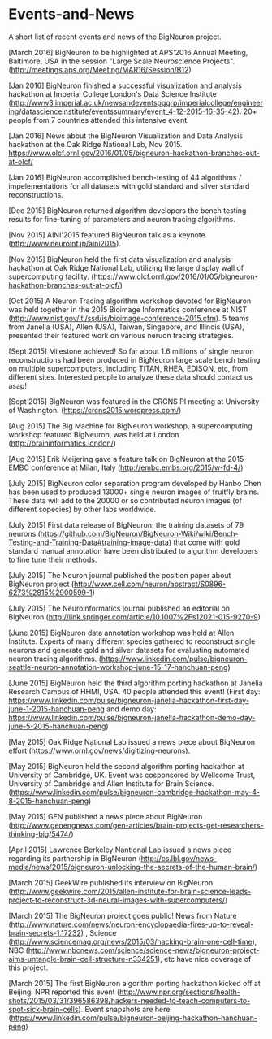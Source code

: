 # Events-and-News

A short list of recent events and news of the BigNeuron project.

[March 2016] BigNeuron to be highlighted at APS'2016 Annual Meeting, Baltimore, USA in the session "Large Scale Neuroscience Projects". (http://meetings.aps.org/Meeting/MAR16/Session/B12)

[Jan 2016] BigNeuron finished a successful visualization and analysis hackathon at Imperial College London's Data Science Institute (http://www3.imperial.ac.uk/newsandeventspggrp/imperialcollege/engineering/datascienceinstitute/eventssummary/event_4-12-2015-16-35-42). 20+ people from 7 countries attended this intensive event. 

[Jan 2016] News about the BigNeuron Visualization and Data Analysis hackathon at the Oak Ridge National Lab, Nov 2015. https://www.olcf.ornl.gov/2016/01/05/bigneuron-hackathon-branches-out-at-olcf/

[Jan 2016] BigNeuron accomplished bench-testing of 44 algorithms / impelementations for all datasets with gold standard and silver standard reconstructions.

[Dec 2015] BigNeuron returned algorithm developers the bench testing results for fine-tuning of parameters and neuron tracing algorithms.

[Nov 2015] AINI'2015 featured BigNeuron talk as a keynote (http://www.neuroinf.jp/aini2015).

[Nov 2015] BigNeuron held the first data visualization and analysis hackathon at Oak Ridge National Lab, utilizing the large display wall of supercomputing facility. (https://www.olcf.ornl.gov/2016/01/05/bigneuron-hackathon-branches-out-at-olcf/)

[Oct 2015] A Neuron Tracing algorithm workshop devoted for BigNeuron was held together in the 2015 Bioimage Informatics conference at NIST (http://www.nist.gov/itl/ssd/is/bioimage-conference-2015.cfm). 5 teams from Janelia (USA), Allen (USA), Taiwan, Singapore, and Illinois (USA), presented their featured work on various neruon tracing strategies.

[Sept 2015] Milestone achieved! So far about 1.6 millions of single neuron reconstructions had been produced in BigNeuron large scale bench testing on multiple supercomputers, including TITAN, RHEA, EDISON, etc, from different sites. Interested people to analyze these data should contact us asap! 

[Sept 2015] BigNeuron was featured in the CRCNS PI meeting at University of Washington. (https://crcns2015.wordpress.com/)

[Aug 2015] The Big Machine for BigNeuron workshop, a supercomputing workshop featured BigNeuron, was held at London (http://braininformatics.london/)

[Aug 2015] Erik Meijering gave a feature talk on BigNeuron at the 2015 EMBC conference at Milan, Italy (http://embc.embs.org/2015/w-fd-4/)

[July 2015] BigNeuron color separation program developed by Hanbo Chen has been used to produced 13000+ single neuron images of fruitfly brains. These data will add to the 20000 or so contributed neuron images (of different sopecies) by other labs worldwide.

[July 2015] First data release of BigNeuron: the training datasets of 79 neurons (https://github.com/BigNeuron/BigNeuron-Wiki/wiki/Bench-Testing-and-Training-Data#training-image-data) that come with gold standard manual annotation have been distributed to algorithm developers to fine tune their methods.

[July 2015] The Neuron journal published the position paper about BigNeuron project (http://www.cell.com/neuron/abstract/S0896-6273%2815%2900599-1) 

[July 2015] The Neuroinformatics journal published an editorial on BigNeuron  (http://link.springer.com/article/10.1007%2Fs12021-015-9270-9)

[June 2015] BigNeuron data annotation workshop was held at Allen Institute. Experts of many different species gathered to reconstruct single neurons and generate gold and silver datasets for evaluating automated neuron tracing algorithms. (https://www.linkedin.com/pulse/bigneuron-seattle-neuron-annotation-workshop-june-15-17-hanchuan-peng) 

[June 2015] BigNeuron held the third algorithm porting hackathon at Janelia Research Campus of HHMI, USA. 40 people attended this event! (First day: https://www.linkedin.com/pulse/bigneuron-janelia-hackathon-first-day-june-1-2015-hanchuan-peng and demo day: https://www.linkedin.com/pulse/bigneuron-janelia-hackathon-demo-day-june-5-2015-hanchuan-peng)

[May 2015] Oak Ridge National Lab issued a news piece about BigNeuron effort (https://www.ornl.gov/news/digitizing-neurons). 

[May 2015] BigNeuron held the second algorithm porting hackathon at University of Cambridge, UK. Event was cosponsored by Wellcome Trust, University of Cambridge and Allen Institute for Brain Science. (https://www.linkedin.com/pulse/bigneuron-cambridge-hackathon-may-4-8-2015-hanchuan-peng)

[May 2015] GEN published a news piece about BigNeuron (http://www.genengnews.com/gen-articles/brain-projects-get-researchers-thinking-big/5474/)

[April 2015] Lawrence Berkeley Nantional Lab issued a news piece regarding its partnership in BigNeuron (http://cs.lbl.gov/news-media/news/2015/bigneuron-unlocking-the-secrets-of-the-human-brain/)

[March 2015] GeekWire published its interview on BigNeuron (http://www.geekwire.com/2015/allen-institute-for-brain-science-leads-project-to-reconstruct-3d-neural-images-with-supercomputers/)

[March 2015] The BigNeuron project goes public! News from Nature (http://www.nature.com/news/neuron-encyclopaedia-fires-up-to-reveal-brain-secrets-1.17232) , Science (http://www.sciencemag.org/news/2015/03/hacking-brain-one-cell-time), NBC (http://www.nbcnews.com/science/science-news/bigneuron-project-aims-untangle-brain-cell-structure-n334251), etc have nice coverage of this project.

[March 2015] The first BigNeuron algorithm porting hackathon kicked off at Beijing. NPR reported this event (http://www.npr.org/sections/health-shots/2015/03/31/396586398/hackers-needed-to-teach-computers-to-spot-sick-brain-cells). Event snapshots are here (https://www.linkedin.com/pulse/bigneuron-beijing-hackathon-hanchuan-peng)

